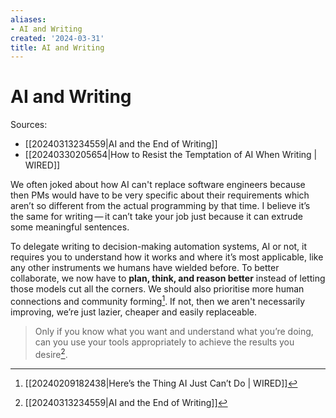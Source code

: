 ```yaml
---
aliases:
- AI and Writing
created: '2024-03-31'
title: AI and Writing
---
```


# AI and Writing

Sources:
- [[20240313234559|AI and the End of Writing]]
- [[20240330205654|How to Resist the Temptation of AI When Writing | WIRED]]

We often joked about how AI can't replace software engineers because then PMs would have to be very specific about their requirements which aren’t so different from the actual programming by that time. I believe it’s the same for writing — it can’t take your job just because it can extrude some meaningful sentences.

To delegate writing to decision-making automation systems, AI or not, it requires you to understand how it works and where it’s most applicable, like any other instruments we humans have wielded before. To better collaborate, we now have to **plan, think, and reason better** instead of letting those models cut all the corners. We should also prioritise more human connections and community forming[^2]. If not, then we aren't necessarily improving, we’re just lazier, cheaper and easily replaceable.

> Only if you know what you want and understand what you’re doing, can you use your tools appropriately to achieve the results you desire[^1].

[^1]: [[20240313234559|AI and the End of Writing]]
[^2]: [[20240209182438|Here’s the Thing AI Just Can’t Do | WIRED]]